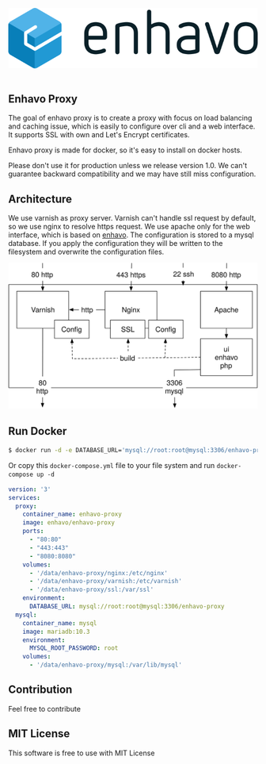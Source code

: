 ![alt text](assets/enhavo/images/enhavo.svg "enhavo")
<br/>
<br/>

Enhavo Proxy
------------

The goal of enhavo proxy is to create a proxy with focus on load balancing and caching issue, which is easily to configure
over cli and a web interface. It supports SSL with own and Let's Encrypt certificates.

Enhavo proxy is made for docker, so it's easy to install on docker hosts.

Please don't use it for production unless we release version 1.0. We can't guarantee backward compatibility and we may
have still miss configuration.

Architecture
------------

We use varnish as proxy server. Varnish can't handle ssl request by default, so we use nginx to resolve https request.
We use apache only for the web interface, which is based on [enhavo](https://github.com/enhavo/enhavo).
The configuration is stored to a mysql database. If you apply the configuration they will be written to the filesystem and overwrite the configuration
files.

![alt text](assets/enhavo/images/architecture.svg "enhavo-proxy")


Run Docker
----------

```bash
$ docker run -d -e DATABASE_URL='mysql://root:root@mysql:3306/enhavo-proxy' --link 'mysql:mysql' -p '80:80' -p '443:443' -p '8080:8080'  enhavo/enhavo-proxy
```

Or copy this `docker-compose.yml` file to your file system and run `docker-compose up -d`  

```yaml
version: '3'
services:
  proxy:
    container_name: enhavo-proxy
    image: enhavo/enhavo-proxy
    ports:
      - "80:80"
      - "443:443"
      - "8080:8080"
    volumes:
      - '/data/enhavo-proxy/nginx:/etc/nginx'
      - '/data/enhavo-proxy/varnish:/etc/varnish'
      - '/data/enhavo-proxy/ssl:/var/ssl'
    environment:
      DATABASE_URL: mysql://root:root@mysql:3306/enhavo-proxy
  mysql:
    container_name: mysql
    image: mariadb:10.3
    environment:
      MYSQL_ROOT_PASSWORD: root
    volumes:
      - '/data/enhavo-proxy/mysql:/var/lib/mysql'
```

Contribution
------------

Feel free to contribute

MIT License
-----------

This software is free to use with MIT License